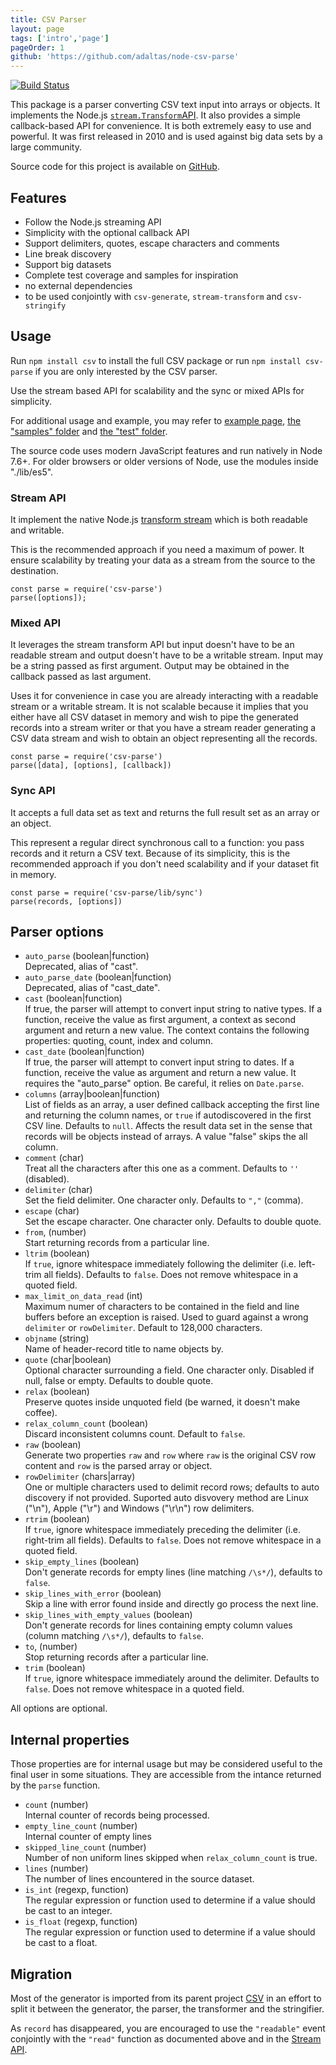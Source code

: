 ```yaml
---
title: CSV Parser
layout: page
tags: ['intro','page']
pageOrder: 1
github: 'https://github.com/adaltas/node-csv-parse'
---
```


[![Build Status](https://secure.travis-ci.org/adaltas/node-csv-parse.png)][travis-csv-parse]

This package is a parser converting CSV text input into arrays or objects. It
implements the Node.js [`stream.Transform`API][stream]. It also
provides a simple callback-based API for convenience. It is both extremely easy
to use and powerful. It was first released in 2010 and is used against big data
sets by a large community.

Source code for this project is available on [GitHub][parse].

## Features

*   Follow the Node.js streaming API
*   Simplicity with the optional callback API
*   Support delimiters, quotes, escape characters and comments
*   Line break discovery
*   Support big datasets
*   Complete test coverage and samples for inspiration
*   no external dependencies
*   to be used conjointly with `csv-generate`, `stream-transform` and `csv-stringify`

## Usage

Run `npm install csv` to install the full CSV package or run
`npm install csv-parse` if you are only interested by the CSV parser.

Use the stream based API for scalability and the sync or mixed APIs for simplicity.

For additional usage and example, you may refer to
[example page](/parse/examples/),
[the "samples" folder][parse-samples] and [the "test" folder][parse-test].

The source code uses modern JavaScript features and run natively in Node 7.6+.
For older browsers or older versions of Node, use the modules inside "./lib/es5".

### Stream API

It implement the native Node.js [transform stream][stream] which is both
readable and writable.

This is the recommended approach if you need a maximum of power. It ensure
scalability by treating your data as a stream from the source to the destination.

```
const parse = require('csv-parse')
parse([options]);
```

### Mixed API

It leverages the stream transform API but input doesn't have to be an readable
stream and output doesn't have to be a writable stream. Input may be a string
passed as first argument. Output may be obtained in the callback passed as last
argument.

Uses it for convenience in case you are already interacting with a readable
stream or a writable stream. It is not scalable because it implies that you
either have all CSV dataset in memory and wish to pipe the generated
records into a stream writer or that you have a stream reader generating a CSV
data stream and wish to obtain an object representing all the records.

```
const parse = require('csv-parse')
parse([data], [options], [callback])
```

### Sync API

It accepts a full data set as text and returns the full result set as an array
or an object.

This represent a regular direct synchronous call to a function: you pass records
and it return a CSV text. Because of its simplicity, this is the recommended
approach if you don't need scalability and if your dataset fit in memory. 

```
const parse = require('csv-parse/lib/sync')
parse(records, [options])
```

## Parser options

*   `auto_parse` (boolean|function)   
    Deprecated, alias of "cast".
*   `auto_parse_date` (boolean|function)   
    Deprecated, alias of "cast_date".
*   `cast` (boolean|function)   
    If true, the parser will attempt to convert input string to native types. If
    a function, receive the value as first argument, a context as second
    argument and return a new value. The context contains the following
    properties: quoting, count, index and column.
*   `cast_date` (boolean|function)   
    If true, the parser will attempt to convert input string to dates. If a 
    function, receive the value as argument and return a new value. It
    requires the "auto_parse" option. Be careful, it relies on `Date.parse`.
*   `columns` (array|boolean|function)   
    List of fields as an array, a user defined callback accepting the first line
    and returning the column names, or `true` if autodiscovered in the first CSV
    line. Defaults to `null`. Affects the result data set in the sense that 
    records will be objects instead of arrays. A value "false" skips the all column.
*   `comment` (char)   
    Treat all the characters after this one as a comment. Defaults to `''`
    (disabled).
*   `delimiter` (char)   
    Set the field delimiter. One character only. Defaults to `","` (comma).
*   `escape` (char)   
    Set the escape character. One character only. Defaults to double quote.
*   `from`, (number)   
    Start returning records from a particular line.
*   `ltrim` (boolean)   
    If `true`, ignore whitespace immediately following the delimiter (i.e.
    left-trim all fields). Defaults to `false`. Does not remove whitespace in a
    quoted field.
*   `max_limit_on_data_read` (int)   
    Maximum numer of characters to be contained in the field and line buffers
    before an exception is raised. Used to guard against a wrong `delimiter` or
    `rowDelimiter`. Default to 128,000 characters.
*   `objname` (string)   
    Name of header-record title to name objects by.
*   `quote` (char|boolean)   
    Optional character surrounding a field. One character only. Disabled if 
    null, false or empty. Defaults to double quote.
*   `relax` (boolean)   
    Preserve quotes inside unquoted field (be warned, it doesn't make coffee).
*   `relax_column_count` (boolean)   
    Discard inconsistent columns count. Default to `false`.
*   `raw` (boolean)   
    Generate two properties `raw` and `row` where `raw` is the original CSV row
    content and `row` is the parsed array or object.
*   `rowDelimiter` (chars|array)   
    One or multiple characters used to delimit record rows; defaults to 
    auto discovery if not provided. Suported auto disvovery method are Linux ("\n"),
    Apple ("\r") and Windows ("\r\n") row delimiters.
*   `rtrim` (boolean)   
    If `true`, ignore whitespace immediately preceding the delimiter (i.e.
    right-trim all fields). Defaults to `false`.  Does not remove whitespace in
    a quoted field.   
*   `skip_empty_lines` (boolean)   
    Don't generate records for empty lines (line matching `/\s*/`), defaults to `false`.
*   `skip_lines_with_error` (boolean)   
    Skip a line with error found inside and directly go process the next line.
*   `skip_lines_with_empty_values` (boolean)   
    Don't generate records for lines containing empty column values (column 
    matching `/\s*/`), defaults to `false`.
*   `to`, (number)   
    Stop returning records after a particular line.
*   `trim` (boolean)   
    If `true`, ignore whitespace immediately around the delimiter. Defaults to
    `false`. Does not remove whitespace in a quoted field.

All options are optional.

## Internal properties

Those properties are for internal usage but may be considered useful to the
final user in some situations. They are accessible from the intance returned by
the `parse` function.

*   `count` (number)   
    Internal counter of records being processed.
*   `empty_line_count` (number)   
    Internal counter of empty lines
*   `skipped_line_count` (number)   
    Number of non uniform lines skipped when `relax_column_count` is true.
*   `lines` (number)   
    The number of lines encountered in the source dataset.
*   `is_int` (regexp, function)   
    The regular expression or function used to determine if a value should be
    cast to an integer.
*   `is_float` (regexp, function)   
    The regular expression or function used to determine if a value should be
    cast to a float.

## Migration

Most of the generator is imported from its parent project [CSV][csv] in an
effort to split it between the generator, the parser, the transformer and the
stringifier.

As `record` has disappeared, you are encouraged to use the `"readable"` event
conjointly with the `"read"` function as documented above and in the
[Stream API][stream].

[csv]: https://github.com/adaltas/node-csv
[travis-csv-parse]: http://travis-ci.org/adaltas/node-csv-parse
[stream]: http://nodejs.org/api/stream.html#stream_class_stream_transform
[parse]: https://github.com/adaltas/node-csv-parse
[parse-samples]: https://github.com/adaltas/node-csv-parse/tree/master/samples
[parse-test]: https://github.com/adaltas/node-csv-parse/tree/master/test
